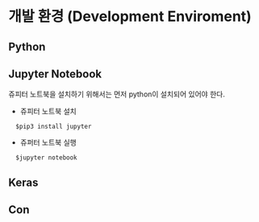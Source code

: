 # 개발 환경 (Development Enviroment)



## Python 

## Jupyter Notebook

쥬피터 노트북을 설치하기 위해서는 먼저 python이 설치되어 있어야 한다. 

* 쥬피터 노트북 설치
```shell
  $pip3 install jupyter
```
* 쥬퍼터 노트북 실행
```shell
  $jupyter notebook
```





## Keras





## Con
